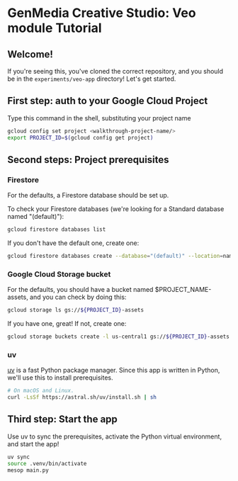 # GenMedia Creative Studio: Veo module Tutorial

## Welcome!

If you're seeing this, you've cloned the correct repository, and you should be in the `experiments/veo-app` directory! Let's get started.

<walkthrough-project-setup></walkthrough-project-setup>


## First step: auth to your Google Cloud Project

Type this command in the shell, substituting your project name

```bash
gcloud config set project <walkthrough-project-name/>
export PROJECT_ID=$(gcloud config get project)
```


## Second steps: Project prerequisites

### Firestore

For the defaults, a Firestore database should be set up.

To check your Firestore databases (we're looking for a Standard database named "(default)"):

```bash
gcloud firestore databases list
```

If you don't have the default one, create one:

```bash
gcloud firestore databases create --database="(default)" --location=nam5
```

### Google Cloud Storage bucket

For the defaults, you should have a bucket named $PROJECT_NAME-assets, and you can check by doing this:

```bash
gcloud storage ls gs://${PROJECT_ID}-assets
```

If you have one, great! If not, create one:

```bash
gcloud storage buckets create -l us-central1 gs://${PROJECT_ID}-assets
```

### uv

[uv](https://github.com/astral-sh/uv) is a fast Python package manager. Since this app is written in Python, we'll use this to install prerequisites.

```bash
# On macOS and Linux.
curl -LsSf https://astral.sh/uv/install.sh | sh
```

## Third step: Start the app

Use uv to sync the prerequisites, activate the Python virtual environment, and start the app!

```bash
uv sync
source .venv/bin/activate
mesop main.py
```

<walkthrough-conclusion-trophy></walkthrough-conclusion-trophy>
